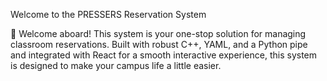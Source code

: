 Welcome to the PRESSERS Reservation System

   

🏫 Welcome aboard! This system is your one-stop solution for managing classroom reservations. Built with robust C++, YAML, and a Python pipe and integrated with React for a smooth interactive experience, this system is designed to make your campus life a little easier.
